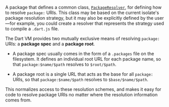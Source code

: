 A package that defines a common class, [`PackageResolver`][PackageResolver], for
defining how to resolve `package:` URIs. This class may be based on the current
isolate's package resolution strategy, but it may also be explicitly defined by
the user—for example, you could create a resolver that represents the strategy
used to compile a `.dart.js` file.

[PackageResolver]: https://www.dartdocs.org/documentation/package_resolver/latest/package_resolver/PackageResolver-class.html

The Dart VM provides two mutually exclusive means of resolving `package:` URIs:
a **package spec** and a **package root**.

* A package spec usually comes in the form of a `.packages` file on the
  filesystem. It defines an individual root URL for each package name, so that
  `package:$name/$path` resolves to `$root/$path`.

* A package root is a single URL that acts as the base for all `package:` URIs,
  so that `package:$name/$path` resolves to `$base/$name/$path`.

This normalizes access to these resolution schemes, and makes it easy for code
to resolve package URIs no matter where the resolution information comes from.
